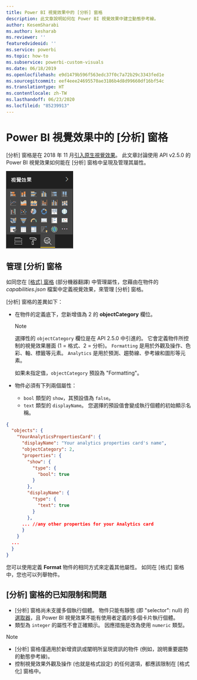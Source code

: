 ```yaml
---
title: Power BI 視覺效果中的 [分析] 窗格
description: 此文章說明如何在 Power BI 視覺效果中建立動態參考線。
author: KesemSharabi
ms.author: kesharab
ms.reviewer: ''
featuredvideoid: ''
ms.service: powerbi
ms.topic: how-to
ms.subservice: powerbi-custom-visuals
ms.date: 06/18/2019
ms.openlocfilehash: e9d1479b596f563edc37f0c7a72b29c3343fed1e
ms.sourcegitcommit: eef4eee24695570ae3186b4d8d99660df16bf54c
ms.translationtype: HT
ms.contentlocale: zh-TW
ms.lasthandoff: 06/23/2020
ms.locfileid: "85239913"
---
```

# <a name="the-analytics-pane-in-power-bi-visuals"></a>Power BI 視覺效果中的 [分析] 窗格

[分析]  窗格是在 2018 年 11 月[引入原生視覺效果](https://docs.microsoft.com/power-bi/desktop-analytics-pane)。
此文章討論使用 API v2.5.0 的 Power BI 視覺效果如何能在 [分析]  窗格中呈現及管理其屬性。

![[分析] 窗格](media/analytics-pane/visualization-pane-analytics-tab.png)

## <a name="manage-the-analytics-pane"></a>管理 [分析] 窗格

如同您在 [[格式] 窗格](https://docs.microsoft.com/power-bi/developer/visuals/custom-visual-develop-tutorial-format-options) \(部分機器翻譯\) 中管理屬性，您藉由在物件的 *capabilities.json* 檔案中定義視覺效果，來管理 [分析] 窗格。

[分析]  窗格的差異如下：

* 在物件的定義底下，您新增值為 2 的 **objectCategory** 欄位。

    > [!NOTE]
    > 選擇性的 `objectCategory` 欄位是在 API 2.5.0 中引進的。 它會定義物件所控制的視覺效果層面 (1 = 格式、2 = 分析)。 `Formatting` 是用於外觀及操作、色彩、軸、標籤等元素。 `Analytics` 是用於預測、趨勢線、參考線和圖形等元素。
    >
    > 如果未指定值，`objectCategory` 預設為 "Formatting"。

* 物件必須有下列兩個屬性：
    * `bool` 類型的 `show`，其預設值為 `false`。
    * `text` 類型的 `displayName`。 您選擇的預設值會變成執行個體的初始顯示名稱。

```json
{
  "objects": {
    "YourAnalyticsPropertiesCard": {
      "displayName": "Your analytics properties card's name",
      "objectCategory": 2,
      "properties": {
        "show": {
          "type": {
            "bool": true
          }
        },
        "displayName": {
          "type": {
            "text": true
          }
        },
      ... //any other properties for your Analytics card
      }
    }
  ...
  }
}
```

您可以使用定義 **Format** 物件的相同方式來定義其他屬性。 如同在 [格式]  窗格中，您也可以列舉物件。

## <a name="known-limitations-and-issues-of-the-analytics-pane"></a>[分析] 窗格的已知限制和問題

* [分析]  窗格尚未支援多個執行個體。 物件只能有靜態 (即 "selector": null) 的[選取器](https://microsoft.github.io/PowerBI-visuals/docs/concepts/objects-and-properties/#selector)，且 Power BI 視覺效果不能有使用者定義的多個卡片執行個體。
* 類型為 `integer` 的屬性不會正確顯示。 因應措施是改為使用 `numeric` 類型。

> [!NOTE]
> * [分析]  窗格僅適用於新增資訊或闡明所呈現資訊的物件 (例如，說明重要趨勢的動態參考線)。
> * 控制視覺效果外觀及操作 (也就是格式設定) 的任何選項，都應該限制在 [格式化]  窗格中。
